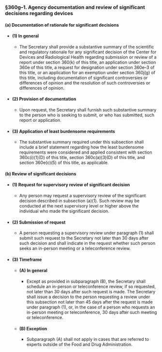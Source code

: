 ### §360g–1. Agency documentation and review of significant decisions regarding devices
#### (a) Documentation of rationale for significant decisions
* #### (1) In general
  * The Secretary shall provide a substantive summary of the scientific and regulatory rationale for any significant decision of the Center for Devices and Radiological Health regarding submission or review of a report under section 360(k) of this title, an application under section 360e of this title, a request for designation under section 360e–3 of this title, or an application for an exemption under section 360j(g) of this title, including documentation of significant controversies or differences of opinion and the resolution of such controversies or differences of opinion.

* #### (2) Provision of documentation
  * Upon request, the Secretary shall furnish such substantive summary to the person who is seeking to submit, or who has submitted, such report or application.

* #### (3) Application of least burdensome requirements
  * The substantive summary required under this subsection shall include a brief statement regarding how the least burdensome requirements were considered and applied consistent with section 360c(i)(1)(D) of this title, section 360c(a)(3)(D) of this title, and section 360e(c)(5) of this title, as applicable.

#### (b) Review of significant decisions
* #### (1) Request for supervisory review of significant decision
  * Any person may request a supervisory review of the significant decision described in subsection (a)(1). Such review may be conducted at the next supervisory level or higher above the individual who made the significant decision.

* #### (2) Submission of request
  * A person requesting a supervisory review under paragraph (1) shall submit such request to the Secretary not later than 30 days after such decision and shall indicate in the request whether such person seeks an in-person meeting or a teleconference review.

* #### (3) Timeframe
  * #### (A) In general
    * Except as provided in subparagraph (B), the Secretary shall schedule an in-person or teleconference review, if so requested, not later than 30 days after such request is made. The Secretary shall issue a decision to the person requesting a review under this subsection not later than 45 days after the request is made under paragraph (1), or, in the case of a person who requests an in-person meeting or teleconference, 30 days after such meeting or teleconference.

  * #### (B) Exception
    * Subparagraph (A) shall not apply in cases that are referred to experts outside of the Food and Drug Administration.
